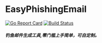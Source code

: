 # EasyPhishingEmail 
[![Go Report Card](https://goreportcard.com/badge/github.com/B0mb2017/EasyPhishingEmail)](https://goreportcard.com/report/github.com/B0mb2017/EasyPhishingEmail)
[![Build Status](https://travis-ci.com/B0mb2017/EasyPhishingEmail.svg?token=6d4D8i4oUrJWHizmCczr&branch=dev)](https://travis-ci.com/B0mb2017/EasyPhishingEmail)
##### 钓鱼邮件生成工具,零门槛上手简单，可自定制。 

